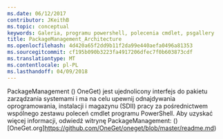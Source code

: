 ```yaml
---
ms.date: 06/12/2017
contributor: JKeithB
ms.topic: conceptual
keywords: Galeria, programu powershell, polecenia cmdlet, psgallery
title: PackageManagement_Architecture
ms.openlocfilehash: 4d420a65f2dd9b11f2da99e440aefa0496a81353
ms.sourcegitcommit: cf195b090b3223fa4917206dfec7f0b603873cdf
ms.translationtype: MT
ms.contentlocale: pl-PL
ms.lasthandoff: 04/09/2018
---
```

PackageManagement () OneGet) jest ujednolicony interfejs do pakietu zarządzania systemami i ma na celu upewnij odnajdywania oprogramowania, instalacji i magazynu (SDII) pracy za pośrednictwem wspólnego zestawu poleceń cmdlet programu PowerShell. Aby uzyskać więcej informacji, odwiedź witrynę PackageManagement: () [OneGet.org]https://github.com/OneGet/oneget/blob/master/readme.md)
